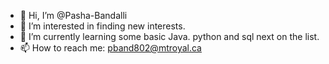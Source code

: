 - 👋 Hi, I’m @Pasha-Bandalli
- 👀 I’m interested in finding new interests.
- 🌱 I’m currently learning some basic Java. python and sql next on the list.
- 📫 How to reach me: pband802@mtroyal.ca

<!---
Pasha-Bandalli/Pasha-Bandalli is a ✨ special ✨ repository because its `README.md` (this file) appears on your GitHub profile.
You can click the Preview link to take a look at your changes.
--->
